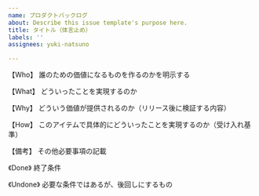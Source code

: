 ```yaml
---
name: プロダクトバックログ
about: Describe this issue template's purpose here.
title: タイトル（体言止め）
labels: ''
assignees: yuki-natsuno

---
```


【Who】
誰のための価値になるものを作るのかを明示する

【What】
どういったことを実現するのか

【Why】
どういう価値が提供されるのか（リリース後に検証する内容）

【How】
このアイテムで具体的にどういったことを実現するのか（受け入れ基準）

【備考】
その他必要事項の記載

《Done》
終了条件

《Undone》
必要な条件ではあるが、後回しにするもの
